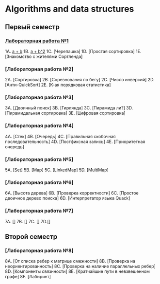 # Algorithms and data structures

## Первый семестр

### [Лабораторная работа №1](https://github.com/IISergeyII/Algorithms_and_data_structures/blob/master/Lab01/problems1.pdf)

1A. [a + b](https://github.com/IISergeyII/Algorithms_and_data_structures/tree/master/Lab01/1A)
1B. [a + b^2](https://github.com/IISergeyII/Algorithms_and_data_structures/tree/master/Lab01/1B) 
1C. [Черепашка]
1D. [Простая сортировка]
1E. [Знакомство с жителями Сортленда]

### [Лабораторная работа №2]

2A. [Сортировка]
2B. [Соревнования по бегу]
2C. [Число инверсий]
2D. [Анти-QuickSort]
2E. [К-ая порядковая статистика]

### [Лабораторная работа №3]

3A. [Двоичный поиск]
3B. [Гирлянда]
3C. [Пирамида ли?]
3D. [Пирамидальная сортировка]
3E. [Цифровая сортировка]

### [Лабораторная работа №4]

4A. [Стек]
4B. [Очередь]
4C. [Правильная скобочная последовательность]
4D. [Постфиксная запись]
4E. [Приоритетная очередь]

### [Лабораторная работа №5]

5A. [Set]
5B. [Map]
5C. [LinkedMap]
5D. [MultiMap]

### [Лабораторная работа №6]

6A. [Высота дерева]
6B. [Проверка корректности]
6C. [Простое двоичное дерево поиска]
6D. [Интерпретатор языка Quack]

### [Лабораторная работа №7]

7A. []
7B. []
7C. []
7D.[]

## Второй семестр

### [Лабораторная работа №8]

8A. [От списка ребер к матрице смежности]
8B. [Проверка на неориентированность]
8C. [Проверка на наличие параллельных ребер]
8D. [Компоненты связнности]
8E. [Кратчайшие пути в невзвешенном графе]
8F. [Лабиринт]

